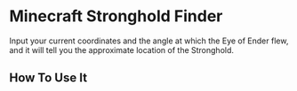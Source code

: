 # Minecraft Stronghold Finder

Input your current coordinates and the angle at which the Eye of Ender flew, and it will tell you the approximate location of the Stronghold.


## How To Use It
